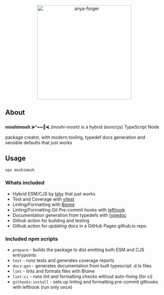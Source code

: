 <div align="center">

<img src="https://github.com/user-attachments/assets/de85dba9-e275-404b-97e5-0fd08bff4c0a" alt="anya-forger" height="300">

</div>

## About

**moshimosh ≽^•༚•🎀≼** _(moshi-mosh)_ is a hybrid (esm/cjs) TypeScript Node package creator, with modern tooling, typedef docs generation and sensible defaults that just works

## Usage
```bash
npx moshimosh
```

### Whats included
- Hybrid ESM/CJS by [tshy](https://github.com/isaacs/tshy) that just works
- Test and Coverage with [vitest](https://vitest.dev/)
- Linting/Formatting with [Biome](https://biomejs.dev/)
- Linting/Formatting Git Pre-commit hooks with [lefthook](https://github.com/evilmartians/lefthook)
- Documentation generation from typedefs with [typedoc](https://typedoc.org/)
- Github action for building and testing
- Github action for updating docs in a GitHub Pages github.io repo

### Included npm scripts
- `prepare` - builds the package to dist emitting both ESM and CJS entrypoints
- `test` - runs tests and generates coverage reports
- `docs:gen` - generates documentation from built typescript .d.ts files
- `lint` - lints and formats files with Biome
- `lint:ci` - runs lint and formatting checks without auto-fixing (for ci)
- `githooks:install` - sets up linting and formatting pre-commit githooks with lefthook (run only once)
